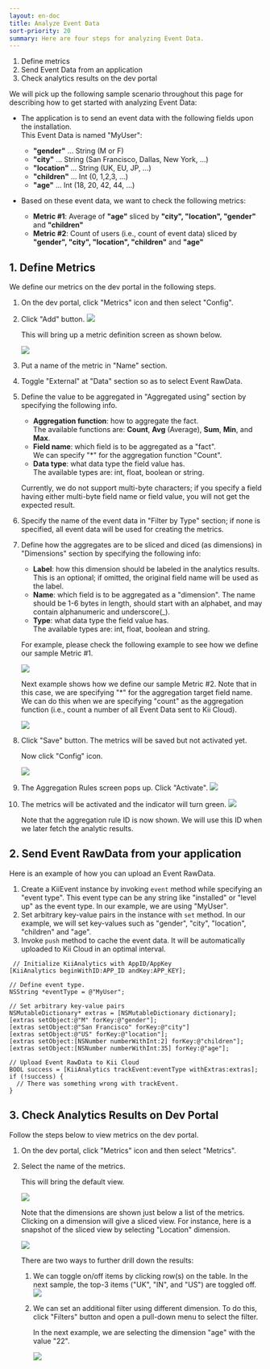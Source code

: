 ```yaml
---
layout: en-doc
title: Analyze Event Data
sort-priority: 20
summary: Here are four steps for analyzing Event Data.
---
```

1. Define metrics
1. Send Event Data from an application
1. Check analytics results on the dev portal

We will pick up the following sample scenario throughout this page for
describing how to get started with analyzing Event Data:

* The application is to send an event data with the following fields upon the
  installation.  
  This Event Data is named "MyUser":
    * **"gender"** ... String (M or F)
    * **"city"** ... String (San Francisco, Dallas, New York, ...)
    * **"location"** ... String (UK, EU, JP, ...)
    * **"children"** ... Int (0, 1,2,3, ...)
    * **"age"** ... Int (18, 20, 42, 44, ...)

* Based on these event data, we want to check the following metrics:
    * **Metric #1**: Average of **"age"** sliced by **"city", "location",
      "gender"** and **"children"**
    * **Metric #2**: Count of users (i.e., count of event data) sliced by
      **"gender", "city", "location", "children"** and **"age"**

## 1. Define Metrics

We define our metrics on the dev portal in the following steps.

1. On the dev portal, click "Metrics" icon and then select "Config".
1. Click "Add" button.
    ![](01.png)

    This will bring up a metric definition screen as shown below.

    ![](02.png)
1. Put a name of the metric in "Name" section.
1. Toggle "External" at "Data" section so as to select Event RawData.
1. Define the value to be aggregated in "Aggregated using" section by
   specifying the following info.
    * **Aggregation function**: how to aggregate the fact.  
        The available functions are: **Count**, **Avg** (Average), **Sum**,
        **Min**, and **Max**.
    * **Field name**: which field is to be aggregated as a "fact".  
        We can specify "*" for the aggregation function "Count".
    * **Data type**: what data type the field value has.  
        The available types are: int, float, boolean or string.

    <p class="note">Currently, we do not support multi-byte characters; if you specify a field having either multi-byte field name or field value, you will not get the expected result.</p>

1. Specify the name of the event data in "Filter by Type" section; if none is
   specified, all event data will be used for creating the metrics.
1. Define how the aggregates are to be sliced and diced (as dimensions) in
   "Dimensions" section by specifying the following info:
    * **Label**: how this dimension should be labeled in the analytics results.
      This is an optional; if omitted, the original field name will be used as
      the label.
    * **Name**: which field is to be aggregated as a "dimension".  The name
      should be 1-6 bytes in length, should start with an alphabet, and may
      contain alphanumeric and underscore(\_).
    * **Type**: what data type the field value has.  
        The available types are: int, float, boolean and string.

    For example, please check the following example to see how we define our
    sample Metric #1.

    ![](03.png)

    Next example shows how we define our sample Metric #2. Note that in this
    case, we are specifying "*" for the aggregation target field name.  We can
    do this when we are specifying "count" as the aggregation function (i.e.,
    count a number of all Event Data sent to Kii Cloud).

    ![](04.png)

1. Click "Save" button.  The metrics will be saved but not activated yet.

    Now click "Config" icon.

    ![](05.png)

1. The Aggregation Rules screen pops up.  Click "Activate".
    ![](06.png)

1. The metrics will be activated and the indicator will turn green.
    ![](07.png)

    Note that the aggregation rule ID is now shown. We will use this ID when we
    later fetch the analytic results.


## 2. Send Event RawData from your application

Here is an example of how you can upload an Event RawData.

1. Create a KiiEvent instance by invoking `event` method while specifying an
   "event type". This event type can be any string like "installed" or "level
   up" as the event type.  In our example, we are using "MyUser".
1. Set arbitrary key-value pairs in the instance with `set` method. In our
   example, we will set key-values such as "gender", "city", "location",
   "children" and "age".
1. Invoke `push` method to cache the event data. It will be automatically
   uploaded to Kii Cloud in an optimal interval.

```objc
 // Initialize KiiAnalytics with AppID/AppKey
[KiiAnalytics beginWithID:APP_ID andKey:APP_KEY];

// Define event type.
NSString *eventType = @"MyUser";

// Set arbitrary key-value pairs
NSMutableDictionary* extras = [NSMutableDictionary dictionary];
[extras setObject:@"M" forKey:@"gender"];
[extras setObject:@"San Francisco" forKey:@"city"]
[extras setObject:@"US" forKey:@"location"];
[extras setObject:[NSNumber numberWithInt:2] forKey:@"children"];
[extras setObject:[NSNumber numberWithInt:35] forKey:@"age"];

// Upload Event RawData to Kii Cloud
BOOL success = [KiiAnalytics trackEvent:eventType withExtras:extras];
if (!success) {
  // There was something wrong with trackEvent.
}
```


## 3. Check Analytics Results on Dev Portal

Follow the steps below to view metrics on the dev portal.

1. On the dev portal, click "Metrics" icon and then select "Metrics".
1. Select the name of the metrics.

    This will bring the default view.

    ![](08.png)

    Note that the dimensions are shown just below a list of the metrics.  
    Clicking on a dimension will give a sliced view.  For instance, here is a
    snapshot of the sliced view by selecting "Location" dimension.

    ![](09.png)

    There are two ways to further drill down the results:

    1. We can toggle on/off items by clicking row(s) on the table. In the next
       sample, the top-3 items ("UK", "IN", and "US") are toggled off.
        ![](10.png)

    1. We can set an additional filter using different dimension. To do this,
       click "Filters" button and open a pull-down menu to select the filter.
    
        In the next example, we are selecting the dimension "age" with the
        value "22".

        ![](11.png)

